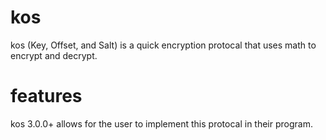 # kos
kos (Key, Offset, and Salt) is a quick encryption protocal that uses math to encrypt and decrypt.
# features
kos 3.0.0+ allows for the user to implement this protocal in their program.
